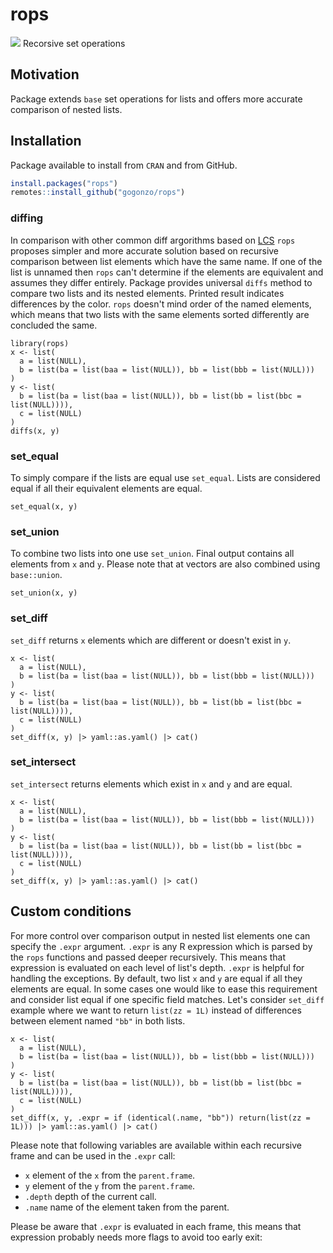# rops 
![](https://tinyverse.netlify.com/badge/rops)
Recorsive set operations

## Motivation

Package extends `base` set operations for lists and offers more accurate comparison of nested
lists.

## Installation

Package available to install from `CRAN` and from GitHub.

```r
install.packages("rops")
remotes::install_github("gogonzo/rops")
```

### diffing

In comparison with other common diff argorithms based on
[LCS](https://en.wikipedia.org/wiki/Longest_common_subsequence_problem) `rops` proposes
simpler and more accurate solution based on recursive comparison between list elements which have
the same name. If one of the list is unnamed then `rops` can't determine if the elements are equivalent
and assumes they differ entirely. Package provides universal `diffs` method to compare two lists and
its nested elements. Printed result indicates differences by the color. `rops` doesn't mind
order of the named elements, which means that two lists with the same elements sorted differently
are concluded the same.

```{r, eval=FALSE}
library(rops)
x <- list(
  a = list(NULL), 
  b = list(ba = list(baa = list(NULL)), bb = list(bbb = list(NULL)))
)
y <- list(
  b = list(ba = list(baa = list(NULL)), bb = list(bb = list(bbc = list(NULL)))),
  c = list(NULL)
)
diffs(x, y)
```

### set_equal

To simply compare if the lists are equal use `set_equal`. Lists are considered equal if all their
equivalent elements are equal.

```{r, eval=FALSE}
set_equal(x, y)
```

### set_union

To combine two lists into one use `set_union`. Final output contains all elements from `x` and `y`.
Please note that at vectors are also combined using `base::union`.

```{r, eval=FALSE}
set_union(x, y)
```

### set_diff

`set_diff` returns `x` elements which are different or doesn't exist in `y`.

```{r, eval=FALSE}
x <- list(
  a = list(NULL), 
  b = list(ba = list(baa = list(NULL)), bb = list(bbb = list(NULL)))
)
y <- list(
  b = list(ba = list(baa = list(NULL)), bb = list(bb = list(bbc = list(NULL)))),
  c = list(NULL)
)
set_diff(x, y) |> yaml::as.yaml() |> cat()
```

### set_intersect

`set_intersect` returns elements which exist in `x` and `y` and are equal.

```{r, eval=FALSE}
x <- list(
  a = list(NULL), 
  b = list(ba = list(baa = list(NULL)), bb = list(bbb = list(NULL)))
)
y <- list(
  b = list(ba = list(baa = list(NULL)), bb = list(bb = list(bbc = list(NULL)))),
  c = list(NULL)
)
set_diff(x, y) |> yaml::as.yaml() |> cat()
```

## Custom conditions

For more control over comparison output in nested list elements one can specify the `.expr` argument.
`.expr` is any R expression which is parsed by the `rops` functions and passed deeper recursively.
This means that expression is evaluated on each level of list's depth. `.expr` is helpful for handling
the exceptions. By default, two list `x` and `y` are equal if all they elements are equal. In some
cases one would like to ease this requirement and consider list equal if one specific field matches.
Let's consider `set_diff` example where we want to return `list(zz = 1L)` instead of differences
between element named `"bb"` in both lists.

```{r, eval=FALSE}
x <- list(
  a = list(NULL), 
  b = list(ba = list(baa = list(NULL)), bb = list(bbb = list(NULL)))
)
y <- list(
  b = list(ba = list(baa = list(NULL)), bb = list(bb = list(bbc = list(NULL)))),
  c = list(NULL)
)
set_diff(x, y, .expr = if (identical(.name, "bb")) return(list(zz = 1L))) |> yaml::as.yaml() |> cat()
```

Please note that following variables are available within each recursive frame and can be used in
the `.expr` call:

- `x` element of the `x` from the `parent.frame`.
- `y` element of the `y` from the `parent.frame`.
- `.depth` depth of the current call.
- `.name` name of the element taken from the parent.

Please be aware that `.expr` is evaluated in each frame, this means that
expression probably needs more flags to avoid too early exit:
